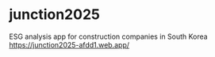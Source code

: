 # junction2025
ESG analysis app for construction companies in South Korea
https://junction2025-afdd1.web.app/
